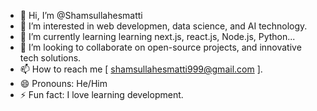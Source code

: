 - 👋 Hi, I’m @Shamsullahesmatti
- 👀 I’m interested in web developmen, data science, and AI technology.
- 🌱 I’m currently learning learning next.js, react.js, Node.js, Python...
- 💞️ I’m looking to collaborate on open-source projects, and innovative tech solutions.
- 📫 How to reach me [ shamsullahesmatti999@gmail.com ].
- 😄 Pronouns: He/Him
- ⚡ Fun fact: I love learning development.

<!---
Shamsullahesmatti/Shamsullahesmatti is a ✨ special ✨ repository because its `README.md` (this file) appears on your GitHub profile.
You can click the Preview link to take a look at your changes.
--->
